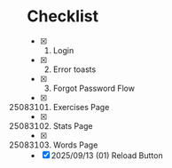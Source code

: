 # Checklist

- [x] 1. Login
- [x] 2. Error toasts
- [x] 3. Forgot Password Flow
- [x] 25083101. Exercises Page
- [x] 25083102. Stats Page
- [x] 25083103. Words Page
- [x] 2025/09/13 (01) Reload Button
